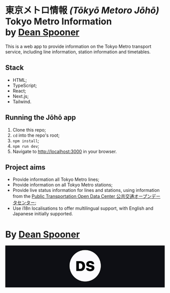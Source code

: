 # 東京メトロ情報 <i>(Tōkyō Metoro Jōhō)</i><br/>Tokyo Metro Information<br/>by [Dean Spooner](https://github.com/DeanSpooner)

This is a web app to provide information on the Tokyo Metro transport service, including line information, station information and timetables.

## Stack

- HTML;
- TypeScript;
- React;
- Next.js;
- Tailwind.

## Running the Jōhō app

1. Clone this repo;
2. `cd` into the repo's root;
3. `npm install`;
4. `npm run dev`;
5. Navigate to [http://localhost:3000](http://localhost:3000) in your browser.

## Project aims

- Provide information all Tokyo Metro lines;
- Provide information on all Tokyo Metro stations;
- Provide live status information for lines and stations, using information from the [Public Transportation Open Data Center 公共交通オープンデータセンター](https://www.odpt.org/);
- Use i18n localisations to offer multilingual support, with English and Japanese initially supported.

# By [Dean Spooner](https://github.com/DeanSpooner)

<img src="./public/DS-loop.gif" />

